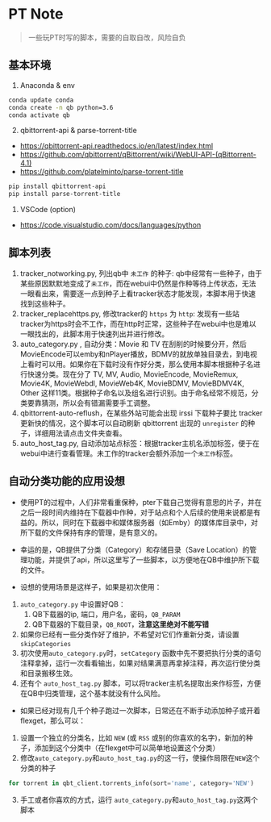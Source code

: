 # PT Note
> 一些玩PT时写的脚本，需要的自取自改，风险自负

## 基本环境
1. Anaconda & env
```sh
conda update conda
conda create -n qb python=3.6
conda activate qb
```
2. qbittorrent-api & parse-torrent-title
* https://qbittorrent-api.readthedocs.io/en/latest/index.html
* https://github.com/qbittorrent/qBittorrent/wiki/WebUI-API-(qBittorrent-4.1)
* https://github.com/platelminto/parse-torrent-title
```sh 
pip install qbittorrent-api
pip install parse-torrent-title
```
1. VSCode (option)
* https://code.visualstudio.com/docs/languages/python

## 脚本列表
1. tracker_notworking.py, 列出qb中 `未工作` 的种子: qb中经常有一些种子，由于某些原因默默地变成了`未工作`，而在webui中仍然是作种等待上传状态，无法一眼看出来，需要逐一点到种子上看tracker状态才能发现，本脚本用于快速找到这些种子。
2. tracker_replacehttps.py, 修改tracker的 `https` 为 `http`: 发现有一些站tracker为https时会不工作，而在http时正常，这些种子在webui中也是难以一眼找出的，此脚本用于快速列出并进行修改。
3. auto_category.py , 自动分类：Movie 和 TV 在刮削的时候要分开，然后MovieEncode可以emby和nPlayer播放，BDMV的就放单独目录去，到电视上看时可以用。如果你在下载时没有作好分类，那么使用本脚本根据种子名进行快速分类。现在分了 TV, MV, Audio, MovieEncode, MovieRemux, Movie4K, MovieWebdl, MovieWeb4K, MovieBDMV, MovieBDMV4K, Other 这样11类。根据种子命名以及组名进行识别。由于命名经常不规范，分类要靠猜测，所以会有错漏需要手工调整。
4. qbittorrent-auto-reflush，在某些外站可能会出现 irssi 下载种子要比 tracker 更新快的情况，这个脚本可以自动刷新 qbittorrent 出现的 `unregister` 的种子，详细用法请点击文件夹查看。
5. auto_host_tag.py, 自动添加站点标签：根据tracker主机名添加标签，便于在webui中进行查看管理。未工作的tracker会额外添加一个`未工作`标签。


## 自动分类功能的应用设想
* 使用PT的过程中，人们非常看重保种，pter下载自己觉得有意思的片子，并在之后一段时间内维持在下载器中作种，对于站点和个人后续的使用来说都是有益的。所以，同时在下载器中和媒体服务器（如Emby）的媒体库目录中，对所下载的文件保持有序的管理，是有意义的。
* 幸运的是，QB提供了分类（Category）和存储目录（Save Location）的管理功能，并提供了api，所以这里写了一些脚本，以方便地在QB中维护所下载的文件。

* 设想的使用场景是这样子，如果是初次使用：
1. `auto_category.py` 中设置好QB：
   1. QB下载器的ip, 端口，用户名，密码，`QB_PARAM`
   2. QB下载器的下载目录，`QB_ROOT`，**注意这里绝对不能写错**
2. 如果你已经有一些分类作好了维护，不希望对它们作重新分类，请设置`skipCategories`
3. 初次使用`auto_category.py`时，`setCategory` 函数中先不要把执行分类的语句注释拿掉，运行一次看看输出，如果对结果满意再拿掉注释，再次运行使分类和目录搬移生效。
4. 还有个 `auto_host_tag.py` 脚本，可以将tracker主机名提取出来作标签，方便在QB中归类管理，这个基本就没有什么风险。

* 如果已经对现有几千个种子跑过一次脚本，日常还在不断手动添加种子或开着flexget，那么可以：
1. 设置一个独立的分类名，比如 `NEW` (或 `RSS` 或别的你喜欢的名字)，新加的种子，添加到这个分类中（在flexget中可以简单地设置这个分类）
2. 修改`auto_category.py`和`auto_host_tag.py`的这一行，使操作局限在`NEW`这个分类的种子
```py
for torrent in qbt_client.torrents_info(sort='name', category='NEW')
```
3. 手工或者你喜欢的方式，运行 `auto_category.py`和`auto_host_tag.py`这两个脚本

